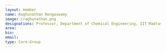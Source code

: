 ```yaml
---
layout: member
name: Raghunathan Rengaswamy 
image: craghunathan.png
designations: Professor, Department of Chemical Engineering, IIT Madras.
area:
bio:
email:
type: Core-Group
---
```

